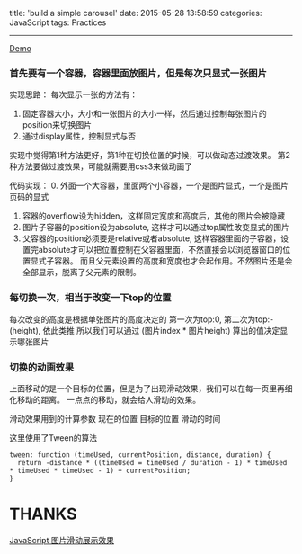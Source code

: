 title: 'build a simple carousel'
date: 2015-05-28 13:58:59
categories: JavaScript
tags: Practices

---

[Demo]()


### 首先要有一个容器，容器里面放图片，但是每次只显式一张图片
实现思路：
每次显示一张的方法有：
1. 固定容器大小，大小和一张图片的大小一样，然后通过控制每张图片的position来切换图片
2. 通过display属性，控制显式与否

实现中觉得第1种方法更好，第1种在切换位置的时候，可以做动态过渡效果。
第2种方法要做过渡效果，可能就需要用css3来做动画了

代码实现：
0. 外面一个大容器，里面两个小容器，一个是图片显式，一个是图片页码的显式
1. 容器的overflow设为hidden，这样固定宽度和高度后，其他的图片会被隐藏
2. 图片子容器的position设为absolute, 这样才可以通过top属性改变显式的图片
3. 父容器的position必须要是relative或者absolute, 这样容器里面的子容器，设置完absolute才可以把位置控制在父容器里面，不然直接会以浏览器窗口的位置显式子容器。
而且父元素设置的高度和宽度也才会起作用。不然图片还是会全部显示，脱离了父元素的限制。


### 每切换一次，相当于改变一下top的位置
每次改变的高度是根据单张图片的高度决定的
第一次为top:0, 第二次为top:-(height), 依此类推
所以我们可以通过 (图片index * 图片height) 算出的值决定显示哪张图片


### 切换的动画效果
上面移动的是一个目标的位置，但是为了出现滑动效果，我们可以在每一页里再细化移动的距离。
一点点的移动，就会给人滑动的效果。

滑动效果用到的计算参数
现在的位置
目标的位置
滑动的时间

这里使用了Tween的算法

    tween: function (timeUsed, currentPosition, distance, duration) {
      return -distance * ((timeUsed = timeUsed / duration - 1) * timeUsed * timeUsed * timeUsed - 1) + currentPosition;
    }
    








# THANKS
[JavaScript 图片滑动展示效果](http://www.cnblogs.com/cloudgamer/archive/2008/05/13/1194272.html)
